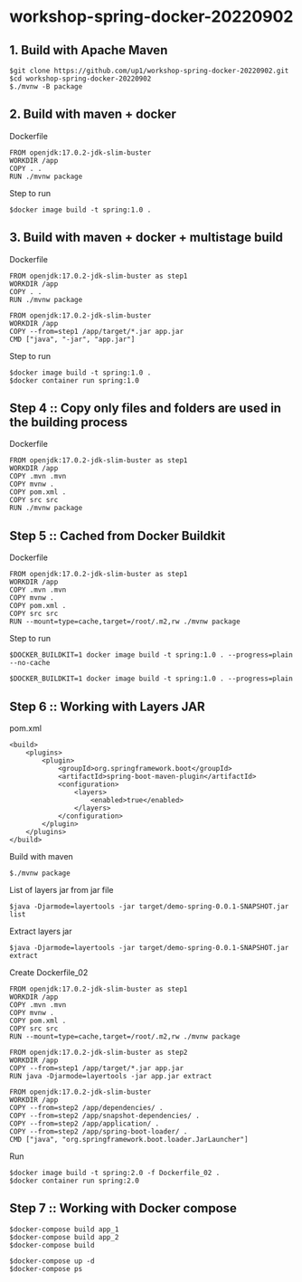 # workshop-spring-docker-20220902



## 1. Build with Apache Maven
```
$git clone https://github.com/up1/workshop-spring-docker-20220902.git
$cd workshop-spring-docker-20220902
$./mvnw -B package
```

## 2. Build with maven + docker

Dockerfile
```
FROM openjdk:17.0.2-jdk-slim-buster
WORKDIR /app
COPY . .
RUN ./mvnw package
```

Step to run
```
$docker image build -t spring:1.0 .
```

## 3. Build with maven + docker + multistage build

Dockerfile
```
FROM openjdk:17.0.2-jdk-slim-buster as step1
WORKDIR /app
COPY . .
RUN ./mvnw package

FROM openjdk:17.0.2-jdk-slim-buster
WORKDIR /app
COPY --from=step1 /app/target/*.jar app.jar
CMD ["java", "-jar", "app.jar"]
```

Step to run
```
$docker image build -t spring:1.0 .
$docker container run spring:1.0
```

## Step 4 :: Copy only files and folders are used in the building process

Dockerfile
```
FROM openjdk:17.0.2-jdk-slim-buster as step1
WORKDIR /app
COPY .mvn .mvn
COPY mvnw .
COPY pom.xml .
COPY src src
RUN ./mvnw package
```

## Step 5 :: Cached from Docker Buildkit

Dockerfile
```
FROM openjdk:17.0.2-jdk-slim-buster as step1
WORKDIR /app
COPY .mvn .mvn
COPY mvnw .
COPY pom.xml .
COPY src src
RUN --mount=type=cache,target=/root/.m2,rw ./mvnw package
```

Step to run
```
$DOCKER_BUILDKIT=1 docker image build -t spring:1.0 . --progress=plain --no-cache

$DOCKER_BUILDKIT=1 docker image build -t spring:1.0 . --progress=plain
```

## Step 6 :: Working with Layers JAR

pom.xml
```
<build>
    <plugins>
        <plugin>
            <groupId>org.springframework.boot</groupId>
            <artifactId>spring-boot-maven-plugin</artifactId>
            <configuration>
                <layers>
                    <enabled>true</enabled>
                </layers>
            </configuration>
        </plugin>
    </plugins>
</build>
```

Build with maven
```
$./mvnw package
```

List of layers jar from jar file
```
$java -Djarmode=layertools -jar target/demo-spring-0.0.1-SNAPSHOT.jar list
```

Extract layers jar
```
$java -Djarmode=layertools -jar target/demo-spring-0.0.1-SNAPSHOT.jar extract
```

Create Dockerfile_02
```
FROM openjdk:17.0.2-jdk-slim-buster as step1
WORKDIR /app
COPY .mvn .mvn
COPY mvnw .
COPY pom.xml .
COPY src src
RUN --mount=type=cache,target=/root/.m2,rw ./mvnw package

FROM openjdk:17.0.2-jdk-slim-buster as step2
WORKDIR /app
COPY --from=step1 /app/target/*.jar app.jar
RUN java -Djarmode=layertools -jar app.jar extract

FROM openjdk:17.0.2-jdk-slim-buster
WORKDIR /app
COPY --from=step2 /app/dependencies/ .
COPY --from=step2 /app/snapshot-dependencies/ .
COPY --from=step2 /app/application/ .
COPY --from=step2 /app/spring-boot-loader/ .
CMD ["java", "org.springframework.boot.loader.JarLauncher"]
```

Run
```
$docker image build -t spring:2.0 -f Dockerfile_02 .
$docker container run spring:2.0
```

## Step 7 :: Working with Docker compose
```
$docker-compose build app_1
$docker-compose build app_2
$docker-compose build

$docker-compose up -d
$docker-compose ps
```

